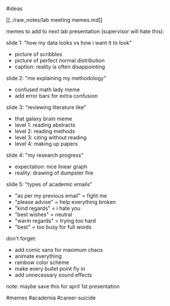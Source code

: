 #ideas

[[../raw_notes/lab meeting memes.md]]

memes to add to next lab presentation (supervisor will hate this):

slide 1: "how my data looks vs how i want it to look"
- picture of scribbles
- picture of perfect normal distribution
- caption: reality is often disappointing

slide 2: "me explaining my methodology"
- confused math lady meme
- add error bars for extra confusion

slide 3: "reviewing literature like"
- that galaxy brain meme
- level 1: reading abstracts
- level 2: reading methods
- level 3: citing without reading
- level 4: making up papers

slide 4: "my research progress"
- expectation: nice linear graph
- reality: drawing of dumpster fire

slide 5: "types of academic emails"
- "as per my previous email" = fight me
- "please advise" = help everything broken
- "kind regards" = i hate you
- "best wishes" = neutral
- "warm regards" = trying too hard
- "best" = too busy for full words

don't forget:
- add comic sans for maximum chaos
- animate everything
- rainbow color scheme
- make every bullet point fly in
- add unnecessary sound effects

note: maybe save this for april 1st presentation

#memes #academia #career-suicide 